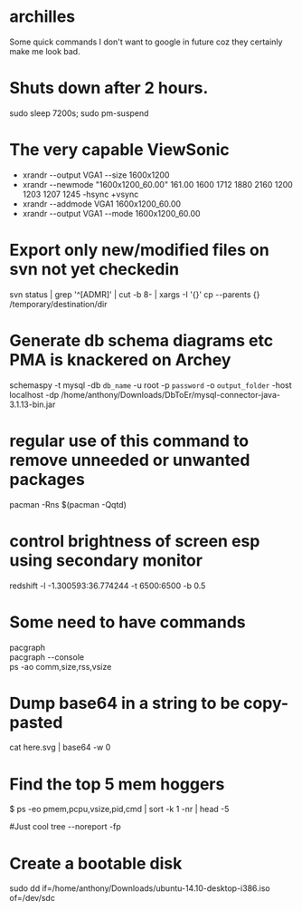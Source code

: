 archilles
=========

Some quick commands I don't want to google in future coz they certainly make me look bad.

# Shuts down after 2 hours.
sudo sleep 7200s; sudo pm-suspend

# The very capable ViewSonic
* xrandr --output VGA1 --size 1600x1200
* xrandr --newmode "1600x1200_60.00"  161.00  1600 1712 1880 2160  1200 1203 1207 1245 -hsync +vsync
* xrandr --addmode VGA1 1600x1200_60.00
* xrandr --output VGA1 --mode 1600x1200_60.00

# Export only new/modified files on svn not yet checkedin
svn status | grep '^[ADMR]' | cut -b 8- | xargs -I '{}' cp --parents {} /temporary/destination/dir

# Generate db schema diagrams etc PMA is knackered on Archey
schemaspy -t mysql -db `db_name` -u root -p `password` -o `output_folder` -host localhost -dp /home/anthony/Downloads/DbToEr/mysql-connector-java-3.1.13-bin.jar


# regular use of this command to remove unneeded or unwanted packages
pacman -Rns $(pacman -Qqtd)

# control brightness of screen esp using secondary monitor
redshift -l -1.300593:36.774244 -t 6500:6500 -b 0.5

# Some need to have commands


   pacgraph  
   pacgraph --console  
   ps -ao comm,size,rss,vsize  

# Dump base64 in a string to be copy-pasted

   cat here.svg | base64 -w 0
   
# Find the top 5 mem hoggers
   $ ps -eo pmem,pcpu,vsize,pid,cmd | sort -k 1 -nr | head -5

#Just cool
tree --noreport -fp

# Create a bootable disk
sudo dd if=/home/anthony/Downloads/ubuntu-14.10-desktop-i386.iso of=/dev/sdc
